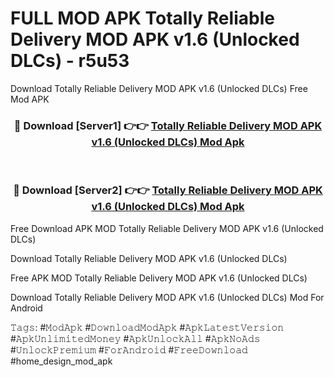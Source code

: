 # FULL MOD APK Totally Reliable Delivery MOD APK v1.6 (Unlocked DLCs) - r5u53
Download Totally Reliable Delivery MOD APK v1.6 (Unlocked DLCs) Free Mod APK

<div align="center">
<h3>🔴 Download [Server1] 👉👉 <a href="https://apk-comot.site?title=Totally_Reliable_Delivery_MOD_APK_v1.6_(Unlocked_DLCs)">Totally Reliable Delivery MOD APK v1.6 (Unlocked DLCs) Mod Apk</a></h3><br>

<h3>🔴 Download [Server2] 👉👉 <a href="https://apk-comot.site?title=Totally_Reliable_Delivery_MOD_APK_v1.6_(Unlocked_DLCs)">Totally Reliable Delivery MOD APK v1.6 (Unlocked DLCs) Mod Apk</a></h3>
</div>


Free Download APK MOD Totally Reliable Delivery MOD APK v1.6 (Unlocked DLCs)

Download Totally Reliable Delivery MOD APK v1.6 (Unlocked DLCs) 

Free APK MOD Totally Reliable Delivery MOD APK v1.6 (Unlocked DLCs) 

Download Totally Reliable Delivery MOD APK v1.6 (Unlocked DLCs) Mod For Android

𝚃𝚊𝚐𝚜: #𝙼𝚘𝚍𝙰𝚙𝚔 #𝙳𝚘𝚠𝚗𝚕𝚘𝚊𝚍𝙼𝚘𝚍𝙰𝚙𝚔 #𝙰𝚙𝚔𝙻𝚊𝚝𝚎𝚜𝚝𝚅𝚎𝚛𝚜𝚒𝚘𝚗 #𝙰𝚙𝚔𝚄𝚗𝚕𝚒𝚖𝚒𝚝𝚎𝚍𝙼𝚘𝚗𝚎𝚢 #𝙰𝚙𝚔𝚄𝚗𝚕𝚘𝚌𝚔𝙰𝚕𝚕 #𝙰𝚙𝚔𝙽𝚘𝙰𝚍𝚜 #𝚄𝚗𝚕𝚘𝚌𝚔𝙿𝚛𝚎𝚖𝚒𝚞𝚖 #𝙵𝚘𝚛𝙰𝚗𝚍𝚛𝚘𝚒𝚍 #𝙵𝚛𝚎𝚎𝙳𝚘𝚠𝚗𝚕𝚘𝚊𝚍 #home_design_mod_apk